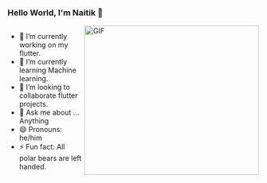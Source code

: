 ### Hello World, I'm Naitik 👋

 <img align="right" alt="GIF" src="https://simplepassivecashflow.com/wp-content/uploads/2017/11/Work-Fun.gif" width="350" height="300" />


## 
- 🔭 I’m currently working on my flutter.
- 🌱 I’m currently learning Machine learning.
- 👯 I’m looking to collaborate flutter projects.
- 💬 Ask me about ... Anything
- 😄 Pronouns: he/him
- ⚡ Fun fact: All polar bears are left handed.
